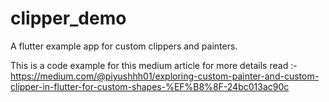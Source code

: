 # clipper_demo

A flutter example app for custom clippers and painters.

This is a code example for this medium article for more details read :-
https://medium.com/@piyushhh01/exploring-custom-painter-and-custom-clipper-in-flutter-for-custom-shapes-%EF%B8%8F-24bc013ac90c

